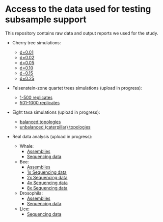 # Access to the data used for testing subsample support

This repository contains raw data and output reports we used for the study.

* Cherry tree simulations:
    - [d=0.01](https://tera-trees.com/data/consult/v1.0.0/d0.01_100sims.tar.gz)
    - [d=0.02](https://tera-trees.com/data/consult/v1.0.0/d0.02_100sims.tar.gz)
    - [d=0.05](https://tera-trees.com/data/consult/v1.0.0/d0.05_100sims.tar.gz)
    - [d=0.10](https://tera-trees.com/data/consult/v1.0.0/d0.10_100sims.tar.gz)
    - [d=0.15](https://tera-trees.com/data/consult/v1.0.0/d0.15_100sims.tar.gz)
    - [d=0.25](https://tera-trees.com/data/consult/v1.0.0/d0.25_100sims.tar.gz)
    
* Felsenstein-zone quartet trees simulations (upload in progress):
    - [1-500 replicates]()
    - [501-1000 replicates]()
    

* Eight taxa simulations (upload in progress):
    - [balanced topologies]()
    - [unbalanced (caterpillar) topologies]()

* Real data analysis (upload in progress):
    * Whale:
        - [Assemblies]()
        - [Sequencing data]()
    * Bee:
        - [Assemblies]()
        - [1x Sequencing data]()
        - [2x Sequencing data]()
        - [4x Sequencing data]()
        - [8x Sequencing data]()
    * Drosophila:
        - [Assemblies]()
        - [Sequencing data]()
    * Lice:
        - [Sequencing data]()
    
